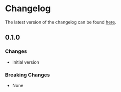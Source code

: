 # Changelog

The latest version of the changelog can be found [here](https://github.com/Azure/bicep-registry-modules/blob/main/avm/res/authorization/policy-assignment/sub-scope/CHANGELOG.md).

## 0.1.0

### Changes

- Initial version

### Breaking Changes

- None
